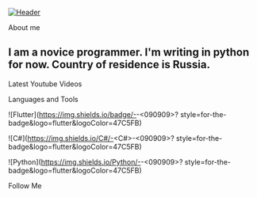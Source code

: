 [![Header](https://github.com/Komorif/assets/work-computer.gif)]("https://www.youtube.com/channel/UCb2GlPOgqB_VpWTvQM_dzKg")

About me

## I am a novice programmer. I'm writing in python for now. Country of residence is Russia.

Latest Youtube Videos

Languages and Tools

![Flutter](https://img.shields.io/badge/-<Flutter>-<090909>?
style=for-the-badge&logo=flutter&logoColor=47C5FB)

![C#](https://img.shields.io/C#/-<C#>-<090909>?
style=for-the-badge&logo=flutter&logoColor=47C5FB)

![Python](https://img.shields.io/Python/-<Python>-<090909>?
style=for-the-badge&logo=flutter&logoColor=47C5FB)






Follow Me